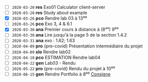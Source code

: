 - [ ] `2020-03-20` **res** Exo01 Calculator client-server
- [ ] `2020-03-20` **res** Study about example
- [x] `2020-03-26` **pco** Rendre lab 03 à 13⁰⁰
- [ ] `2020-03-26` **pco** Exo 3, 4 & 6.1
- [x] `2020-03-30` **ana** Premier cours à distance à (8⁴⁵) 9⁰⁰
- [ ] `2020-03-30` **ana** Lire jusqu'à la page 5 de la section 1.4.2
- [ ] `2020-03-31` **ana** exo : 1.62; 1.63
- [ ] `2020-04-09` **pro** {pre-covid} Présentation intermédiaire du projet
- [ ] `2020-04-09` **slo** Rendre lab02
- [ ] `2020-04-10` **pco** ESTIMATION Rendre lab04
- [ ] `2020-04-22` **gen** Lab03 - Rendu
- [ ] `2020-05-22` **pro** {pre-covid} Rendu du projet à 10⁰⁰
- [ ] `2020-06-15` **gen** Rendre Portfolio à 8⁰⁰ [Consigne](https://cyberlearn.hes-so.ch/mod/page/view.php?id=1102941)
